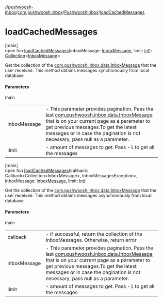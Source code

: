//[pushwoosh-inbox](../../../index.md)/[com.pushwoosh.inbox](../index.md)/[PushwooshInbox](index.md)/[loadCachedMessages](load-cached-messages.md)

# loadCachedMessages

[main]\
open fun [loadCachedMessages](load-cached-messages.md)(inboxMessage: [InboxMessage](../../com.pushwoosh.inbox.data/-inbox-message/index.md), limit: [Int](https://kotlinlang.org/api/latest/jvm/stdlib/kotlin-stdlib/kotlin/-int/index.html)): [Collection](https://developer.android.com/reference/kotlin/java/util/Collection.html)&lt;[InboxMessage](../../com.pushwoosh.inbox.data/-inbox-message/index.md)&gt;

Get the collection of the [com.pushwoosh.inbox.data.InboxMessage](../../com.pushwoosh.inbox.data/-inbox-message/index.md) that the user received. This method obtains messages synchronously from local database

#### Parameters

main

| | |
|---|---|
| inboxMessage | - This parameter provides pagination. Pass the last [com.pushwoosh.inbox.data.InboxMessage](../../com.pushwoosh.inbox.data/-inbox-message/index.md) that is on your current page as a parameter to get previous messages.To get the latest messages or in case the pagination is not necessary, pass null as a parameter. |
| limit | - amount of messages to get. Pass -1 to get all the messages |

[main]\
open fun [loadCachedMessages](load-cached-messages.md)(callback: Callback&lt;Collection&lt;InboxMessage&gt;, InboxMessagesException&gt;, inboxMessage: [InboxMessage](../../com.pushwoosh.inbox.data/-inbox-message/index.md), limit: [Int](https://kotlinlang.org/api/latest/jvm/stdlib/kotlin-stdlib/kotlin/-int/index.html))

Get the collection of the [com.pushwoosh.inbox.data.InboxMessage](../../com.pushwoosh.inbox.data/-inbox-message/index.md) that the user received. This method obtains messages asynchronously from local database

#### Parameters

main

| | |
|---|---|
| callback | - if successful, return the collection of the InboxMessages. Otherwise, return error |
| inboxMessage | - This parameter provides pagination. Pass the last [com.pushwoosh.inbox.data.InboxMessage](../../com.pushwoosh.inbox.data/-inbox-message/index.md) that is on your current page as a parameter to get previous messages.To get the latest messages or in case the pagination is not necessary, pass null as a parameter. |
| limit | - amount of messages to get. Pass -1 to get all the messages |
